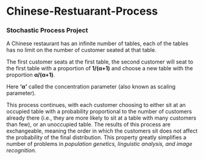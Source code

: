 # Chinese-Restuarant-Process
### Stochastic Process Project 

A Chinese restaurant has an infinite number of tables, each of the tables has no limit on the number of customer seated at that table. 

The first customer seats at the first table, the second customer will seat to the first table with a proportion of __1/(α+1)__
and choose a new table with the proportion __α/(α+1)__. 
  
Here  **‘α’** called the concentration parameter (also known as scaling parameter).

This process continues, with each customer 
choosing to either sit at an occupied table with a probability proportional to the 
number of customers already there (i.e., they are more likely to sit at a table with 
many customers than few), or an unoccupied table. The results 
of this process are exchangeable, meaning the order in which the customers sit 
does not affect the probability of the final distribution. This property greatly 
simplifies a number of problems in *population genetics, linguistic analysis, and 
image recognition*.
